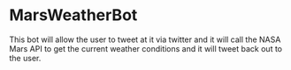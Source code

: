 # MarsWeatherBot

This bot will allow the user to tweet at it via twitter and it will call the NASA Mars API to get the current weather conditions and it will tweet back out to the user.
